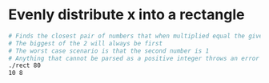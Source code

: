 # Evenly distribute x into a rectangle

```bash
# Finds the closest pair of numbers that when multiplied equal the given number.
# The biggest of the 2 will always be first
# The worst case scenario is that the second number is 1
# Anything that cannot be parsed as a positive integer throws an error
./rect 80
10 8
```
